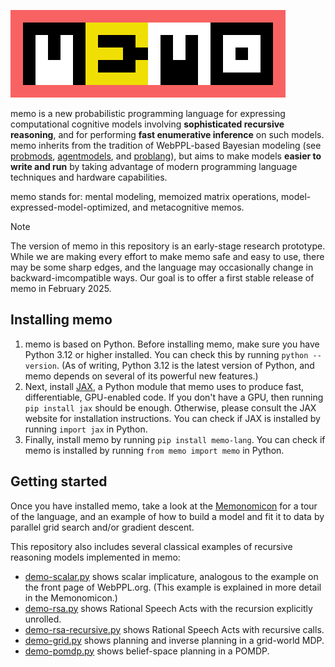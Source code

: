 ![memo's logo](./assets/logo.png)

memo is a new probabilistic programming language for expressing computational cognitive models involving **sophisticated recursive reasoning**, and for performing **fast enumerative inference** on such models. memo inherits from the tradition of WebPPL-based Bayesian modeling (see [probmods](http://probmods.org/), [agentmodels](https://agentmodels.org/), and [problang](https://www.problang.org/)), but aims to make models **easier to write and run** by taking advantage of modern programming language techniques and hardware capabilities.

memo stands for: mental modeling, memoized matrix operations, model-expressed-model-optimized, and metacognitive memos.

> [!NOTE]
> The version of memo in this repository is an early-stage research prototype. While we are making every effort to make memo safe and easy to use, there may be some sharp edges, and the language may occasionally change in backward-imcompatible ways. Our goal is to offer a first stable release of memo in February 2025.

## Installing memo

1. memo is based on Python. Before installing memo, make sure you have Python 3.12 or higher installed. You can check this by running `python --version`. (As of writing, Python 3.12 is the latest version of Python, and memo depends on several of its powerful new features.)
2. Next, install [JAX](https://github.com/google/jax), a Python module that memo uses to produce fast, differentiable, GPU-enabled code. If you don't have a GPU, then running `pip install jax` should be enough. Otherwise, please consult the JAX website for installation instructions. You can check if JAX is installed by running `import jax` in Python.
3. Finally, install memo by running `pip install memo-lang`. You can check if memo is installed by running `from memo import memo` in Python.

## Getting started

Once you have installed memo, take a look at the [Memonomicon](./Memonomicon.ipynb) for a tour of the language, and an example of how to build a model and fit it to data by parallel grid search and/or gradient descent.

This repository also includes several classical examples of recursive reasoning models implemented in memo:
- [demo-scalar.py](./demo/demo-scalar.py) shows scalar implicature, analogous to the example on the front page of WebPPL.org. (This example is explained in more detail in the Memonomicon.)
- [demo-rsa.py](./demo/demo-rsa.py) shows Rational Speech Acts with the recursion explicitly unrolled.
- [demo-rsa-recursive.py](./demo/demo-rsa-recursive.py) shows Rational Speech Acts with recursive calls.
- [demo-grid.py](./demo/demo-grid.py) shows planning and inverse planning in a grid-world MDP.
- [demo-pomdp.py](./demo/demo-pomdp.py) shows belief-space planning in a POMDP.
